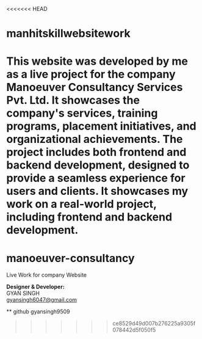 <<<<<<< HEAD
# manhitskillwebsitework
This website was developed by me as a live project for the company  Manoeuver Consultancy Services Pvt. Ltd. It showcases the company's services, training programs, placement initiatives, and organizational achievements. The project includes both frontend and backend development, designed to provide a seamless experience for users and clients. It showcases my work on a real-world project, including frontend and backend development.
=======
# manoeuver-consultancy
Live Work for company Website

**Designer & Developer:**  
GYAN SINGH  
[gyansingh6047@gmail.com](mailto:gyansingh6047@gmail.com)

** github
gyansingh9509
>>>>>>> ce8529d49d007b276225a9305f078442d5f050f5

